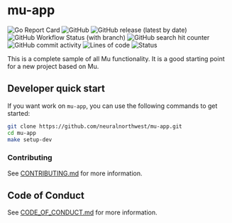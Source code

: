 # mu-app

![Go Report Card](https://goreportcard.com/badge/github.com/neuralnorthwest/mu-app)
![GitHub](https://img.shields.io/github/license/neuralnorthwest/mu-app?style=plastic)
![GitHub release (latest by date)](https://img.shields.io/github/v/release/neuralnorthwest/mu-app?style=plastic)
![GitHub Workflow Status (with branch)](https://img.shields.io/github/actions/workflow/status/neuralnorthwest/mu-app/cicd.yaml?branch=develop&style=plastic)
![GitHub search hit counter](https://img.shields.io/github/search/neuralnorthwest/mu-app/goto?style=plastic)
![GitHub commit activity](https://img.shields.io/github/commit-activity/w/neuralnorthwest/mu-app?style=plastic)
![Lines of code](https://img.shields.io/badge/lines%20of%20code-11k-blue?style=plastic)
![Status](https://img.shields.io/badge/status-in%20development-orange?style=plastic)

This is a complete sample of all Mu functionality. It is a good starting point
for a new project based on Mu.

## Developer quick start

If you want work on `mu-app`, you can use the following commands to get started:

```bash
git clone https://github.com/neuralnorthwest/mu-app.git
cd mu-app
make setup-dev
```

### Contributing

See [CONTRIBUTING.md](CONTRIBUTING.md) for more information.

## Code of Conduct

See [CODE_OF_CONDUCT.md](CODE_OF_CONDUCT.md) for more information.
